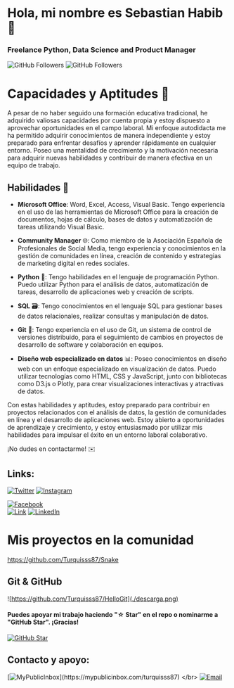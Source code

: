 # Hola, mi nombre es Sebastian Habib 👋
### Freelance Python, Data Science and Product Manager


![GitHub Followers](https://img.shields.io/github/followers/turquisss87?style=social)
![GitHub Followers](https://img.shields.io/github/stars/turquisss87?style=social)
# Capacidades y Aptitudes 🚀


A pesar de no haber seguido una formación educativa tradicional, he adquirido valiosas capacidades por cuenta propia y estoy dispuesto a aprovechar oportunidades en el campo laboral. Mi enfoque autodidacta me ha permitido adquirir conocimientos de manera independiente y estoy preparado para enfrentar desafíos y aprender rápidamente en cualquier entorno. Poseo una mentalidad de crecimiento y la motivación necesaria para adquirir nuevas habilidades y contribuir de manera efectiva en un equipo de trabajo.

## Habilidades 💪

- **Microsoft Office**: Word, Excel, Access, Visual Basic. Tengo experiencia en el uso de las herramientas de Microsoft Office para la creación de documentos, hojas de cálculo, bases de datos y automatización de tareas utilizando Visual Basic.

- **Community Manager** 🌐: Como miembro de la Asociación Española de Profesionales de Social Media, tengo experiencia y conocimientos en la gestión de comunidades en línea, creación de contenido y estrategias de marketing digital en redes sociales.

- **Python** 🐍: Tengo habilidades en el lenguaje de programación Python. Puedo utilizar Python para el análisis de datos, automatización de tareas, desarrollo de aplicaciones web y creación de scripts.

- **SQL** 🗃️: Tengo conocimientos en el lenguaje SQL para gestionar bases de datos relacionales, realizar consultas y manipulación de datos.

- **Git** 🐙: Tengo experiencia en el uso de Git, un sistema de control de versiones distribuido, para el seguimiento de cambios en proyectos de desarrollo de software y colaboración en equipos.

- **Diseño web especializado en datos** 📊: Poseo conocimientos en diseño web con un enfoque especializado en visualización de datos. Puedo utilizar tecnologías como HTML, CSS y JavaScript, junto con bibliotecas como D3.js o Plotly, para crear visualizaciones interactivas y atractivas de datos.

Con estas habilidades y aptitudes, estoy preparado para contribuir en proyectos relacionados con el análisis de datos, la gestión de comunidades en línea y el desarrollo de aplicaciones web. Estoy abierto a oportunidades de aprendizaje y crecimiento, y estoy entusiasmado por utilizar mis habilidades para impulsar el éxito en un entorno laboral colaborativo.

¡No dudes en contactarme! ✉️







## Links:


[![Twitter](https://img.shields.io/badge/Twitter-Turquisss87-9cf)](https://twitter.com/turquisss87)
[![Instagram](https://img.shields.io/badge/Instagram-Turquisss87-red)](https://instagram.com/turquisss87)

[![Facebook](https://img.shields.io/badge/Facebook-Turquisss87-orange)](https://facebook.com/turquisss87)
</br>
[![Link](https://img.shields.io/badge/Web-Turquisss87-lightgrey)](https://turquisss87.com)
[![LinkedIn](https://img.shields.io/badge/Linkedin-Turquisss87-blue)](https://www.linkedin.com/in/turquisss87)



# Mis proyectos en la comunidad

https://github.com/Turquisss87/Snake

## Git & GitHub
![https://github.com/Turquisss87/HelloGit](./descarga.png)



#### Puedes apoyar mi trabajo haciendo "☆ Star" en el repo o nominarme a "GitHub Star". ¡Gracias!

[![GitHub Star](https://img.shields.io/badge/GitHub-Nominar_a_star-yellow?style=for-the-badge&logo=github&logoColor=white&labelColor=101010)](https://stars.github.com/nominate/)


## Contacto y apoyo:

[![MyPublicInbox](https://img.shields.io/badge/MyPublicInbox-MENSAJE+CAFÉ_(RESPUESTA_RÁPIDA)_Gracias!-orange?style=for-the-badge&logo=Microsoft+Outlook&logoColor=white&labelColor=101010)](https://mypublicinbox.com/turquisss87)
</br>
[![Email](https://img.shields.io/badge/Email-Turquisss87-blueviolet)](mailto:turquisss87@gmail.com)
</br>
